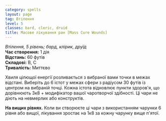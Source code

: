 ```yaml
---
category: spells
layout: page
tag: Втілення
level: 5
classes: bard, cleric, druid
title: Масове лікування ран [Mass Cure Wounds]
---
```


_Втілення, 5 рівень; бард, клірик, друїд_    
**Час створення:** 1 дія    
**Відстань:** 60 футів    
**Складові:** В, С    
**Тривалість:** Миттєво    

Хвиля цілющої енергії розливається з вибраної вами точки в межах відстані. Виберіть до 6 істот у межах сфери з радіусом 30 футів із центром на вибраній точці. Кожна істота відновлює пункти здоров'я, що дорівнюють 3к8 + модифікатор вашої чаротворчої здібності. Ці чари не діють на невмерлих або конструктів.   

**На вищих рівнях.** Коли ви створюєте ці чари з використанням чарунки 6 рівня або вищої, лікування зростає на 1к8 за кожну чарунку вище п'ятої. 
